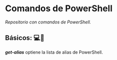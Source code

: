 # Comandos de PowerShell 

_Repositorio con comandos de PowerShell._

## Básicos: :computer:🚀

**_get-alias_** optiene la lista de alias de PowerShell.<br/>


